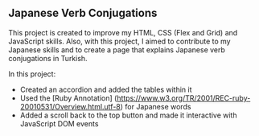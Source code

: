 ## Japanese Verb Conjugations 

This project is created to improve my HTML, CSS (Flex and Grid) and JavaScript skills. Also, with this project, I aimed to contribute to my Japanese skills and to create a page that explains Japanese verb conjugations in Turkish. 

In this project:
 - Created an accordion and added the tables within it
 - Used the [Ruby Annotation] (https://www.w3.org/TR/2001/REC-ruby-20010531/Overview.html.utf-8) for Japanese words
 - Added a scroll back to the top button and made it interactive with JavaScript DOM events
